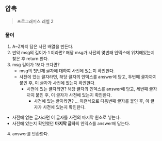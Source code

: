 ## 압축 
> 프로그래머스 레벨 2

### 풀이
1. A~Z까지 담은 사전 배열을 만든다. 
2. 만약 msg의 길이가 1 이라면? 해당 msg가 사전의 몇번째 인덱스에 위치해있는지 찾은 후 return 한다. 
3. msg 길이가 1보다 크다면?
   - msg의 첫번재 글자에 대하여 사전에 있는지 확인한다. 
   - 사전에 있는 글자라면, 해당 글자의 인덱스를 answer에 담고, 두번째 글자까지 붙인 후, 이 글자가 사전에 있는지 확인한다. 
      - 사전에 있는 글자라면? 해당 글자의 인덱스를 answer에 담고, 세번째 글자까지 붙인 후, 이 글자가 사전에 있는지 확인한다.
        - 사전에 있는 글자라면? ... 이런식으로 다음번째 글자를 붙인 후, 이 글자가 사전에 있는지 확인한다. 
  - 사전에 없는 글자라면 이 글자를 사전의 마지막 원소로 넣는다.
  - 사전에 있는지 확인했던 **마지막 글자**의 인덱스를 answer에 담는다. 
4. answer를 반환한다. 